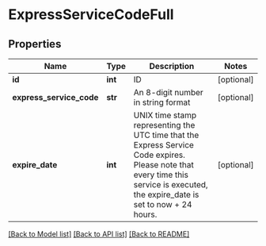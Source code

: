 # ExpressServiceCodeFull

## Properties
Name | Type | Description | Notes
------------ | ------------- | ------------- | -------------
**id** | **int** | ID | [optional] 
**express_service_code** | **str** | An 8-digit number in string format | [optional] 
**expire_date** | **int** | UNIX time stamp representing the UTC time that the Express Service Code expires. Please note that every time this service is executed, the expire_date is set to now + 24 hours. | [optional] 

[[Back to Model list]](../README.md#documentation-for-models) [[Back to API list]](../README.md#documentation-for-api-endpoints) [[Back to README]](../README.md)


